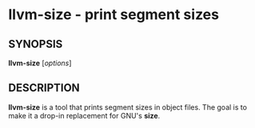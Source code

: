 # llvm-size - print segment sizes

## SYNOPSIS

**llvm-size** [*options*]

## DESCRIPTION

**llvm-size** is a tool that prints segment sizes in object files. The goal is
to make it a drop-in replacement for GNU's **size**.

